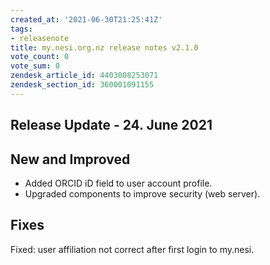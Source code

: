 ```yaml
---
created_at: '2021-06-30T21:25:41Z'
tags:
- releasenote
title: my.nesi.org.nz release notes v2.1.0
vote_count: 0
vote_sum: 0
zendesk_article_id: 4403008253071
zendesk_section_id: 360001091155
---
```


## Release Update - 24. June 2021

## New and Improved

-   Added ORCID iD field to user account profile.
-   Upgraded components to improve security (web server).

## Fixes

Fixed: user affiliation not correct after first login to my.nesi.

 